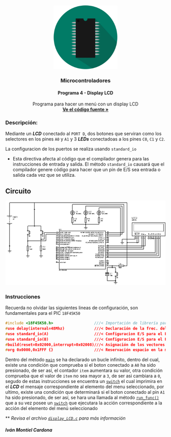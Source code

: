 <!-- PROJECT LOGO -->
<br />
<p align="center">
  <a href="https://github.com/begeistert/microcontrollers-ccs-c-compiler/tree/main/fast_io#microcontroladores">
    <img src="https://github.com/begeistert/microcontrollers-ccs-c-compiler/blob/main/circuits/pic.png" alt="Logo" width="200" height="200">
  </a>

  <h3 align="center">Microcontroladores</h3>
  <h4 align="center">Programa 4 - Display LCD</h4>
  <p align="center">
    Programa para hacer un menú con un display LCD
    <br />
    <a href="https://github.com/begeistert/microcontrollers-ccs-c-compiler/blob/main/src/display-LCD/display_LCD.c"><strong>Ve el código fuente »</strong></a>
    <br />
  </p>
  </p>

### Descripción:

Mediante un _**LCD**_ conectado al `PORT D`, dos botones que serviran como los
selectores en los pines `A0` y `A1` y 3 _**LEDs**_ conectadoas a los pines `C0`,
`C1` y `C2`.

La configuracion de los puertos se realiza usando `standard_io`

- Esta directiva afecta al código que el compilador genera para las
  instrucciones de entrada y salida. El método `standard_io` causará que el
  compilador genere código para hacer que un pin de E/S sea entrada o salida
  cada vez que se utiliza.

## Circuito

<p align="center">
  <img src="https://github.com/begeistert/microcontrollers-ccs-c-compiler/blob/main/circuits/display_LCD.jpg">
</p>

### Instrucciones

Recuerda no olvidar las siguientes lineas de configuración, son fundamentales
para el PIC `18F45K50`

```c
#include <18F45K50.h>                  ///< Importación de librería para el PIC
#use delay(internal=48Mhz)             ///< Declaración de la frec. del Oscilador
#use standard_io(A)                    ///< Configuracion E/S para el PORT A
#use standard_io(B)                    ///< Configuracion E/S para el PORT B
#build(reset=0x02000,interrupt=0x02008)///< Asignación de los vectores de reset e interrupción
#org 0x0000,0x1FFF {}                  ///< Reservación espacio en la memoría
```

Dentro del método
[`main`](https://github.com/begeistert/microcontrollers-ccs-c-compiler/blob/2154e8924c1812ab68dd5153a6c4526c4dedde1f/display-LCD/display_LCD.c#L57)
se ha declarado un bucle infinito, dentro del cual, existe una condición que
comprueba si el boton conectado a `A0` ha sido presionado, de ser así, el
contador `item` aumentara su valor, otra condición comprueba que el valor de
`item` no sea mayor a `3`, de ser asi cambiara a `0`, segudo de estas
instrucciones se encuentra un
[`switch`](https://github.com/begeistert/microcontrollers-ccs-c-compiler/blob/2154e8924c1812ab68dd5153a6c4526c4dedde1f/display-LCD/display_LCD.c#L73)
el cual imprimira en el _**LCD**_ el mensaje correspondiente al elemento del
menu seleccionado, por ultimo, existe una condición que determinará si el boton
conectado al pin `A1` ha sido presionado, de ser así, se hara una llamada al
método
[`run_func()`](https://github.com/begeistert/microcontrollers-ccs-c-compiler/blob/2154e8924c1812ab68dd5153a6c4526c4dedde1f/display-LCD/display_LCD.c#L38)
que a su vez posee un
[`switch`](https://github.com/begeistert/microcontrollers-ccs-c-compiler/blob/2154e8924c1812ab68dd5153a6c4526c4dedde1f/display-LCD/display_LCD.c#L39)
que ejecutara la acción correspondiente a la acción del elemento del menú
seleccionado

\*\* _Revisa el archivo
[`display_LCD.c`](https://github.com/begeistert/microcontrollers-ccs-c-compiler/blob/2154e8924c1812ab68dd5153a6c4526c4dedde1f/display-LCD/display_LCD.c)
para más información_

##### Iván Montiel Cardona
